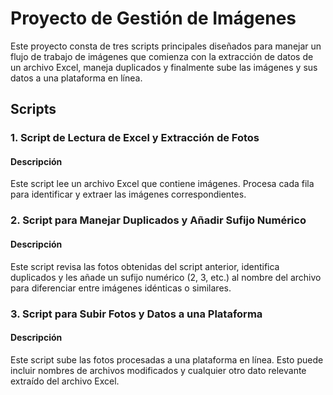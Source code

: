 # Proyecto de Gestión de Imágenes

Este proyecto consta de tres scripts principales diseñados para manejar un flujo de trabajo de imágenes que comienza con la extracción de datos de un archivo Excel, maneja duplicados y finalmente sube las imágenes y sus datos a una plataforma en línea.

## Scripts

### 1. Script de Lectura de Excel y Extracción de Fotos

#### Descripción
Este script lee un archivo Excel que contiene imágenes. Procesa cada fila para identificar y  extraer las imágenes correspondientes.

### 2. Script para Manejar Duplicados y Añadir Sufijo Numérico

#### Descripción
Este script revisa las fotos obtenidas del script anterior, identifica duplicados y les añade un sufijo numérico (2, 3, etc.) al nombre del archivo para diferenciar entre imágenes idénticas o similares.


### 3. Script para Subir Fotos y Datos a una Plataforma

#### Descripción
Este script sube las fotos procesadas a una plataforma en línea. Esto puede incluir nombres de archivos modificados y cualquier otro dato relevante extraído del archivo Excel.


